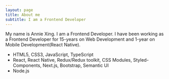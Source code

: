```yaml
---
layout: page
title: About me
subtitle: I am a Frontend Developer
---
```


My name is Annie Xing. I am a Frontend Developer. I have been working as a Frontend Developer for 15-years on Web Development and 1-year  on Mobile Development(React Native).

- HTML5, CSS3, JavaScript, TypeScript
- React, React Native, Redux/Redux toolkit, CSS Modules, Styled-Components, Next.js, Bootstrap, Semantic UI
- Node.js
